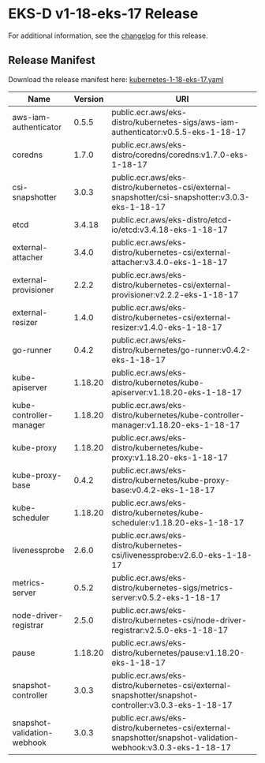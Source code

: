 # EKS-D v1-18-eks-17 Release

For additional information, see the [changelog](CHANGELOG-v1-18-eks-17.md) for this release.

## Release Manifest
Download the release manifest here: [kubernetes-1-18-eks-17.yaml](https://distro.eks.amazonaws.com/kubernetes-1-18/kubernetes-1-18-eks-17.yaml)

| Name | Version | URI |
|------|---------|-----|
| aws-iam-authenticator | 0.5.5 | public.ecr.aws/eks-distro/kubernetes-sigs/aws-iam-authenticator:v0.5.5-eks-1-18-17 |
| coredns | 1.7.0 | public.ecr.aws/eks-distro/coredns/coredns:v1.7.0-eks-1-18-17 |
| csi-snapshotter | 3.0.3 | public.ecr.aws/eks-distro/kubernetes-csi/external-snapshotter/csi-snapshotter:v3.0.3-eks-1-18-17 |
| etcd | 3.4.18 | public.ecr.aws/eks-distro/etcd-io/etcd:v3.4.18-eks-1-18-17 |
| external-attacher | 3.4.0 | public.ecr.aws/eks-distro/kubernetes-csi/external-attacher:v3.4.0-eks-1-18-17 |
| external-provisioner | 2.2.2 | public.ecr.aws/eks-distro/kubernetes-csi/external-provisioner:v2.2.2-eks-1-18-17 |
| external-resizer | 1.4.0 | public.ecr.aws/eks-distro/kubernetes-csi/external-resizer:v1.4.0-eks-1-18-17 |
| go-runner | 0.4.2 | public.ecr.aws/eks-distro/kubernetes/go-runner:v0.4.2-eks-1-18-17 |
| kube-apiserver | 1.18.20 | public.ecr.aws/eks-distro/kubernetes/kube-apiserver:v1.18.20-eks-1-18-17 |
| kube-controller-manager | 1.18.20 | public.ecr.aws/eks-distro/kubernetes/kube-controller-manager:v1.18.20-eks-1-18-17 |
| kube-proxy | 1.18.20 | public.ecr.aws/eks-distro/kubernetes/kube-proxy:v1.18.20-eks-1-18-17 |
| kube-proxy-base | 0.4.2 | public.ecr.aws/eks-distro/kubernetes/kube-proxy-base:v0.4.2-eks-1-18-17 |
| kube-scheduler | 1.18.20 | public.ecr.aws/eks-distro/kubernetes/kube-scheduler:v1.18.20-eks-1-18-17 |
| livenessprobe | 2.6.0 | public.ecr.aws/eks-distro/kubernetes-csi/livenessprobe:v2.6.0-eks-1-18-17 |
| metrics-server | 0.5.2 | public.ecr.aws/eks-distro/kubernetes-sigs/metrics-server:v0.5.2-eks-1-18-17 |
| node-driver-registrar | 2.5.0 | public.ecr.aws/eks-distro/kubernetes-csi/node-driver-registrar:v2.5.0-eks-1-18-17 |
| pause | 1.18.20 | public.ecr.aws/eks-distro/kubernetes/pause:v1.18.20-eks-1-18-17 |
| snapshot-controller | 3.0.3 | public.ecr.aws/eks-distro/kubernetes-csi/external-snapshotter/snapshot-controller:v3.0.3-eks-1-18-17 |
| snapshot-validation-webhook | 3.0.3 | public.ecr.aws/eks-distro/kubernetes-csi/external-snapshotter/snapshot-validation-webhook:v3.0.3-eks-1-18-17 |
